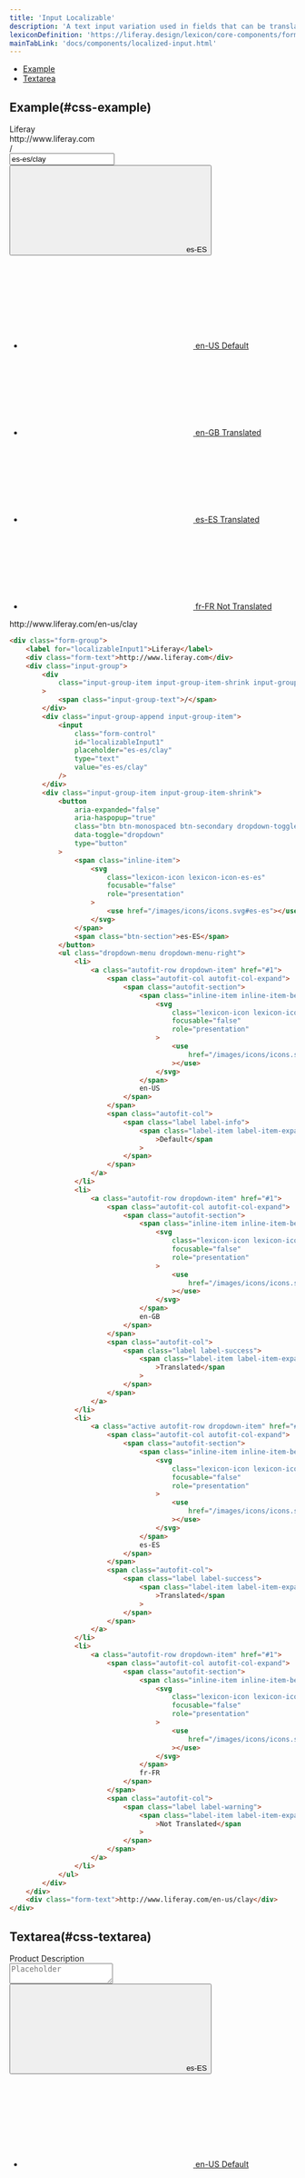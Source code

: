 ```yaml
---
title: 'Input Localizable'
description: 'A text input variation used in fields that can be translated into multiple languages.'
lexiconDefinition: 'https://liferay.design/lexicon/core-components/forms/text-input-localizable/'
mainTabLink: 'docs/components/localized-input.html'
---
```


<div class="nav-toc-absolute">
<div class="nav-toc">

-   [Example](#css-example)
-   [Textarea](#css-textarea)

</div>
</div>

## Example(#css-example)

<div class="sheet-example">
	<div class="form-group">
		<label for="localizableInput1">Liferay</label>
		<div class="form-text">http://www.liferay.com</div>
		<div class="input-group">
			<div class="input-group-item input-group-item-shrink input-group-prepend">
				<span class="input-group-text">/</span>
			</div>
			<div class="input-group-append input-group-item">
				<input class="form-control" id="localizableInput1" placeholder="es-es/clay" type="text" value="es-es/clay">
			</div>
			<div class="input-group-item input-group-item-shrink">
				<button aria-expanded="false" aria-haspopup="true" class="btn btn-monospaced btn-secondary dropdown-toggle" data-toggle="dropdown" type="button">
					<span class="inline-item">
						<svg class="lexicon-icon lexicon-icon-es-es" focusable="false" role="presentation">
							<use href="/images/icons/icons.svg#es-es"></use>
						</svg>
					</span>
					<span class="btn-section">es-ES</span>
				</button>
				<ul class="dropdown-menu dropdown-menu-right">
					<li>
						<a class="autofit-row dropdown-item" href="#1">
							<span class="autofit-col autofit-col-expand">
								<span class="autofit-section">
									<span class="inline-item inline-item-before">
										<svg class="lexicon-icon lexicon-icon-en-us" focusable="false" role="presentation">
											<use href="/images/icons/icons.svg#en-us"></use>
										</svg>
									</span>
									en-US
								</span>
							</span>
							<span class="autofit-col">
								<span class="label label-info">
									<span class="label-item label-item-expand">Default</span>
								</span>
							</span>
						</a>
					</li>
					<li>
						<a class="autofit-row dropdown-item" href="#1">
							<span class="autofit-col autofit-col-expand">
								<span class="autofit-section">
									<span class="inline-item inline-item-before">
										<svg class="lexicon-icon lexicon-icon-en-gb" focusable="false" role="presentation">
											<use href="/images/icons/icons.svg#en-gb"></use>
										</svg>
									</span>
									en-GB
								</span>
							</span>
							<span class="autofit-col">
								<span class="label label-success">
									<span class="label-item label-item-expand">Translated</span>
								</span>
							</span>
						</a>
					</li>
					<li>
						<a class="active autofit-row dropdown-item" href="#1">
							<span class="autofit-col autofit-col-expand">
								<span class="autofit-section">
									<span class="inline-item inline-item-before">
										<svg class="lexicon-icon lexicon-icon-es-es" focusable="false" role="presentation">
											<use href="/images/icons/icons.svg#es-es"></use>
										</svg>
									</span>
									es-ES
								</span>
							</span>
							<span class="autofit-col">
								<span class="label label-success">
									<span class="label-item label-item-expand">Translated</span>
								</span>
							</span>
						</a>
					</li>
					<li>
						<a class="autofit-row dropdown-item" href="#1">
							<span class="autofit-col autofit-col-expand">
								<span class="autofit-section">
									<span class="inline-item inline-item-before">
										<svg class="lexicon-icon lexicon-icon-fr-fr" focusable="false" role="presentation">
											<use href="/images/icons/icons.svg#fr-fr"></use>
										</svg>
									</span>
									fr-FR
								</span>
							</span>
							<span class="autofit-col">
								<span class="label label-warning">
									<span class="label-item label-item-expand">Not Translated</span>
								</span>
							</span>
						</a>
					</li>
				</ul>
			</div>
		</div>
		<div class="form-text">http://www.liferay.com/en-us/clay</div>
	</div>
</div>

```html
<div class="form-group">
	<label for="localizableInput1">Liferay</label>
	<div class="form-text">http://www.liferay.com</div>
	<div class="input-group">
		<div
			class="input-group-item input-group-item-shrink input-group-prepend"
		>
			<span class="input-group-text">/</span>
		</div>
		<div class="input-group-append input-group-item">
			<input
				class="form-control"
				id="localizableInput1"
				placeholder="es-es/clay"
				type="text"
				value="es-es/clay"
			/>
		</div>
		<div class="input-group-item input-group-item-shrink">
			<button
				aria-expanded="false"
				aria-haspopup="true"
				class="btn btn-monospaced btn-secondary dropdown-toggle"
				data-toggle="dropdown"
				type="button"
			>
				<span class="inline-item">
					<svg
						class="lexicon-icon lexicon-icon-es-es"
						focusable="false"
						role="presentation"
					>
						<use href="/images/icons/icons.svg#es-es"></use>
					</svg>
				</span>
				<span class="btn-section">es-ES</span>
			</button>
			<ul class="dropdown-menu dropdown-menu-right">
				<li>
					<a class="autofit-row dropdown-item" href="#1">
						<span class="autofit-col autofit-col-expand">
							<span class="autofit-section">
								<span class="inline-item inline-item-before">
									<svg
										class="lexicon-icon lexicon-icon-en-us"
										focusable="false"
										role="presentation"
									>
										<use
											href="/images/icons/icons.svg#en-us"
										></use>
									</svg>
								</span>
								en-US
							</span>
						</span>
						<span class="autofit-col">
							<span class="label label-info">
								<span class="label-item label-item-expand"
									>Default</span
								>
							</span>
						</span>
					</a>
				</li>
				<li>
					<a class="autofit-row dropdown-item" href="#1">
						<span class="autofit-col autofit-col-expand">
							<span class="autofit-section">
								<span class="inline-item inline-item-before">
									<svg
										class="lexicon-icon lexicon-icon-en-gb"
										focusable="false"
										role="presentation"
									>
										<use
											href="/images/icons/icons.svg#en-gb"
										></use>
									</svg>
								</span>
								en-GB
							</span>
						</span>
						<span class="autofit-col">
							<span class="label label-success">
								<span class="label-item label-item-expand"
									>Translated</span
								>
							</span>
						</span>
					</a>
				</li>
				<li>
					<a class="active autofit-row dropdown-item" href="#1">
						<span class="autofit-col autofit-col-expand">
							<span class="autofit-section">
								<span class="inline-item inline-item-before">
									<svg
										class="lexicon-icon lexicon-icon-es-es"
										focusable="false"
										role="presentation"
									>
										<use
											href="/images/icons/icons.svg#es-es"
										></use>
									</svg>
								</span>
								es-ES
							</span>
						</span>
						<span class="autofit-col">
							<span class="label label-success">
								<span class="label-item label-item-expand"
									>Translated</span
								>
							</span>
						</span>
					</a>
				</li>
				<li>
					<a class="autofit-row dropdown-item" href="#1">
						<span class="autofit-col autofit-col-expand">
							<span class="autofit-section">
								<span class="inline-item inline-item-before">
									<svg
										class="lexicon-icon lexicon-icon-fr-fr"
										focusable="false"
										role="presentation"
									>
										<use
											href="/images/icons/icons.svg#fr-fr"
										></use>
									</svg>
								</span>
								fr-FR
							</span>
						</span>
						<span class="autofit-col">
							<span class="label label-warning">
								<span class="label-item label-item-expand"
									>Not Translated</span
								>
							</span>
						</span>
					</a>
				</li>
			</ul>
		</div>
	</div>
	<div class="form-text">http://www.liferay.com/en-us/clay</div>
</div>
```

## Textarea(#css-textarea)

<div class="sheet-example">
	<div class="form-group">
		<label for="basicInputTypeTextarea">Product Description</label>
		<div class="input-group">
			<div class="input-group-item">
				<textarea class="form-control" id="basicInputTypeTextarea" placeholder="Placeholder"></textarea>
			</div>
			<div class="input-group-item input-group-item-shrink">
				<button aria-expanded="false" aria-haspopup="true" class="btn btn-monospaced btn-secondary dropdown-toggle" data-toggle="dropdown" type="button">
					<span class="inline-item">
						<svg class="lexicon-icon lexicon-icon-es-es" focusable="false" role="presentation">
							<use href="/images/icons/icons.svg#es-es"></use>
						</svg>
					</span>
					<span class="btn-section">es-ES</span>
				</button>
				<ul class="dropdown-menu dropdown-menu-right">
					<li>
						<a class="autofit-row dropdown-item" href="#1">
							<span class="autofit-col autofit-col-expand">
								<span class="autofit-section">
									<span class="inline-item inline-item-before">
										<svg class="lexicon-icon lexicon-icon-en-us" focusable="false" role="presentation">
											<use href="/images/icons/icons.svg#en-us"></use>
										</svg>
									</span>
									en-US
								</span>
							</span>
							<span class="autofit-col">
								<span class="label label-info">
									<span class="label-item label-item-expand">Default</span>
								</span>
							</span>
						</a>
					</li>
					<li>
						<a class="autofit-row dropdown-item" href="#1">
							<span class="autofit-col autofit-col-expand">
								<span class="autofit-section">
									<span class="inline-item inline-item-before">
										<svg class="lexicon-icon lexicon-icon-en-gb" focusable="false" role="presentation">
											<use href="/images/icons/icons.svg#en-gb"></use>
										</svg>
									</span>
									en-GB
								</span>
							</span>
							<span class="autofit-col">
								<span class="label label-success">
									<span class="label-item label-item-expand">Translated</span>
								</span>
							</span>
						</a>
					</li>
					<li>
						<a class="active autofit-row dropdown-item" href="#1">
							<span class="autofit-col autofit-col-expand">
								<span class="autofit-section">
									<span class="inline-item inline-item-before">
										<svg class="lexicon-icon lexicon-icon-es-es" focusable="false" role="presentation">
											<use href="/images/icons/icons.svg#es-es"></use>
										</svg>
									</span>
									es-ES
								</span>
							</span>
							<span class="autofit-col">
								<span class="label label-success">
									<span class="label-item label-item-expand">Translated</span>
								</span>
							</span>
						</a>
					</li>
					<li>
						<a class="autofit-row dropdown-item" href="#1">
							<span class="autofit-col autofit-col-expand">
								<span class="autofit-section">
									<span class="inline-item inline-item-before">
										<svg class="lexicon-icon lexicon-icon-fr-fr" focusable="false" role="presentation">
											<use href="/images/icons/icons.svg#fr-fr"></use>
										</svg>
									</span>
									fr-FR
								</span>
							</span>
							<span class="autofit-col">
								<span class="label label-warning">
									<span class="label-item label-item-expand">Not Translated</span>
								</span>
							</span>
						</a>
					</li>
				</ul>
			</div>
		</div>
		<div class="form-text">.form-text</div>
	</div>
</div>

```html
<div class="form-group">
	<label for="basicInputTypeTextarea">Product Description</label>
	<div class="input-group">
		<div class="input-group-item">
			<textarea
				class="form-control"
				id="basicInputTypeTextarea"
				placeholder="Placeholder"
			></textarea>
		</div>
		<div class="input-group-item input-group-item-shrink">
			<button
				aria-expanded="false"
				aria-haspopup="true"
				class="btn btn-monospaced btn-secondary dropdown-toggle"
				data-toggle="dropdown"
				type="button"
			>
				<span class="inline-item">
					<svg
						class="lexicon-icon lexicon-icon-es-es"
						focusable="false"
						role="presentation"
					>
						<use href="/images/icons/icons.svg#es-es"></use>
					</svg>
				</span>
				<span class="btn-section">es-ES</span>
			</button>
			<ul class="dropdown-menu dropdown-menu-right">
				<li>
					<a class="autofit-row dropdown-item" href="#1">
						<span class="autofit-col autofit-col-expand">
							<span class="autofit-section">
								<span class="inline-item inline-item-before">
									<svg
										class="lexicon-icon lexicon-icon-en-us"
										focusable="false"
										role="presentation"
									>
										<use
											href="/images/icons/icons.svg#en-us"
										></use>
									</svg>
								</span>
								en-US
							</span>
						</span>
						<span class="autofit-col">
							<span class="label label-info">
								<span class="label-item label-item-expand"
									>Default</span
								>
							</span>
						</span>
					</a>
				</li>
				<li>
					<a class="autofit-row dropdown-item" href="#1">
						<span class="autofit-col autofit-col-expand">
							<span class="autofit-section">
								<span class="inline-item inline-item-before">
									<svg
										class="lexicon-icon lexicon-icon-en-gb"
										focusable="false"
										role="presentation"
									>
										<use
											href="/images/icons/icons.svg#en-gb"
										></use>
									</svg>
								</span>
								en-GB
							</span>
						</span>
						<span class="autofit-col">
							<span class="label label-success">
								<span class="label-item label-item-expand"
									>Translated</span
								>
							</span>
						</span>
					</a>
				</li>
				<li>
					<a class="active autofit-row dropdown-item" href="#1">
						<span class="autofit-col autofit-col-expand">
							<span class="autofit-section">
								<span class="inline-item inline-item-before">
									<svg
										class="lexicon-icon lexicon-icon-es-es"
										focusable="false"
										role="presentation"
									>
										<use
											href="/images/icons/icons.svg#es-es"
										></use>
									</svg>
								</span>
								es-ES
							</span>
						</span>
						<span class="autofit-col">
							<span class="label label-success">
								<span class="label-item label-item-expand"
									>Translated</span
								>
							</span>
						</span>
					</a>
				</li>
				<li>
					<a class="autofit-row dropdown-item" href="#1">
						<span class="autofit-col autofit-col-expand">
							<span class="autofit-section">
								<span class="inline-item inline-item-before">
									<svg
										class="lexicon-icon lexicon-icon-fr-fr"
										focusable="false"
										role="presentation"
									>
										<use
											href="/images/icons/icons.svg#fr-fr"
										></use>
									</svg>
								</span>
								fr-FR
							</span>
						</span>
						<span class="autofit-col">
							<span class="label label-warning">
								<span class="label-item label-item-expand"
									>Not Translated</span
								>
							</span>
						</span>
					</a>
				</li>
			</ul>
		</div>
	</div>
	<div class="form-text">.form-text</div>
</div>
```

